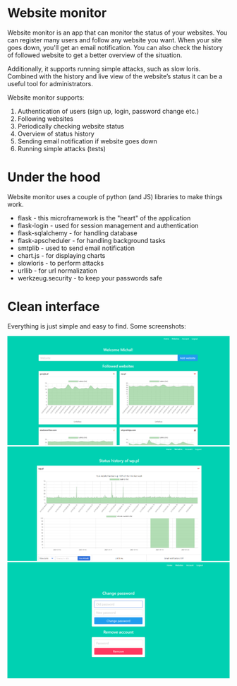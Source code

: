 # Website monitor

Website monitor is an app that can monitor the status of your websites. You can register many users and follow any website you want. When your site goes down, you'll get an email notification. You can also check the history of followed website to get a better overview of the situation. 

Additionally, it supports running simple attacks, such as slow loris. Combined with the history and live view of the website’s status it can be a useful tool for administrators.

Website monitor supports:
1. Authentication of users (sign up, login, password change etc.)
2. Following websites
3. Periodically checking website status
4. Overview of status history
5. Sending email notification if website goes down
6. Running simple attacks (tests)

# Under the hood

Website monitor uses a couple of python (and JS) libraries to make things work.
- flask - this microframework is the "heart" of the application
- flask-login - used for session management and authentication
- flask-sqlalchemy - for handling database
- flask-apscheduler - for handling background tasks
- smtplib - used to send email notification
- chart.js - for displaying charts
- slowloris - to perform attacks
- urllib - for url normalization
- werkzeug.security - to keep your passwords safe

# Clean interface

Everything is just simple and easy to find. Some screenshots:

![1](/screenshots/1.png)
![2](/screenshots/2.png)
![3](/screenshots/3.png)



